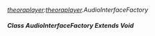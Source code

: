 _[theoraplayer](../../modules/theoraplayer/theoraplayer-module.md):[theoraplayer](../../modules/theoraplayer/theoraplayer-module.md).AudioInterfaceFactory_
##### Class AudioInterfaceFactory Extends Void

